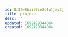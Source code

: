 ```yaml
---
id: 8z3fw8biie0ie2ofw4jmy2j
title: projects
desc: ''
updated: 1692429344064
created: 1692429344064
---
```

